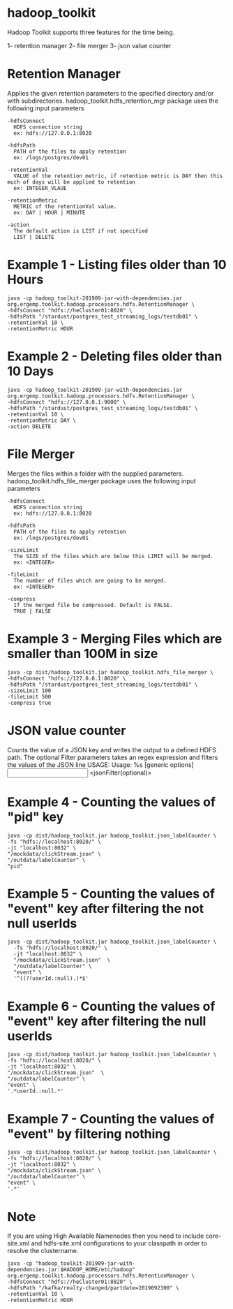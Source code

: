 # hadoop_toolkit

Hadoop Toolkit supports three features for the time being. 

1- retention manager
2- file merger
3- json value counter 

# Retention Manager 
Applies the given retention parameters to the specified directory and/or with subdirectories.
hadoop_toolkit.hdfs_retention_mgr package uses the following input parameters
```
-hdfsConnect
  HDFS connection string 
  ex: hdfs://127.0.0.1:8020
  
-hdfsPath
  PATH of the files to apply retention
  ex: /logs/postgres/dev01
  
-retentionVal
  VALUE of the retention metric, if retention metric is DAY then this much of days will be applied to retention
  ex: INTEGER_VLAUE
  
-retentionMetric
  METRIC of the retentionVal value. 
  ex: DAY | HOUR | MINUTE
  
-action
  The default action is LIST if not specified
  LIST | DELETE
```
# Example 1 - Listing files older than 10 Hours
```
java -cp hadoop_toolkit-201909-jar-with-dependencies.jar org.ergemp.toolkit.hadoop.processors.hdfs.RetentionManager \
-hdfsConnect "hdfs://heCluster01:8020" \
-hdfsPath "/stardust/postgres_test_streaming_logs/testdb01" \
-retentionVal 10 \
-retentionMetric HOUR
```
# Example 2 - Deleting files older than 10 Days
```
java -cp hadoop_toolkit-201909-jar-with-dependencies.jar org.ergemp.toolkit.hadoop.processors.hdfs.RetentionManager \
-hdfsConnect "hdfs://127.0.0.1:9000" \
-hdfsPath "/stardust/postgres_test_streaming_logs/testdb01" \
-retentionVal 10 \
-retentionMetric DAY \
-action DELETE 
```

# File Merger
Merges the files within a folder with the supplied parameters.
hadoop_toolkit.hdfs_file_merger package uses the following input parameters 
```
-hdfsConnect
  HDFS connection string 
  ex: hdfs://127.0.0.1:8020
  
-hdfsPath
  PATH of the files to apply retention
  ex: /logs/postgres/dev01
  
-sizeLimit
  The SIZE of the files which are below this LIMIT will be merged.
  ex: <INTEGER>
  
-fileLimit
  The number of files which are going to be merged. 
  ex: <INTEGER>

-compress
  If the merged file be compressed. Default is FALSE.
  TRUE | FALSE
```
# Example 3 - Merging Files which are smaller than 100M in size
```
java -cp dist/hadoop_toolkit.jar hadoop_toolkit.hdfs_file_merger \
-hdfsConnect "hdfs://127.0.0.1:8020" \
-hdfsPath "/stardust/postgres_test_streaming_logs/testdb01" \
-sizeLimit 100
-fileLimit 500
-compress true
```
# JSON value counter
Counts the value of a JSON key and writes the output to a defined HDFS path. The optional Filter parameters takes an regex expression and filters the values of the JSON line
USAGE:
  Usage: %s [generic options] <input> <output> <jsonKey> <jsonFilter(optional)>
# Example 4 - Counting the values of "pid" key
```
java -cp dist/hadoop_toolkit.jar hadoop_toolkit.json_labelCounter \
-fs "hdfs://localhost:8020/" \
-jt "localhost:8032" \
"/mockdata/clickStream.json" \
"/outdata/labelCounter" \
"pid"
```
# Example 5 - Counting the values of "event" key after filtering the not null userIds
```
java -cp dist/hadoop_toolkit.jar hadoop_toolkit.json_labelCounter \
  -fs "hdfs://localhost:8020/" \
  -jt "localhost:8032" \
  "/mockdata/clickStream.json"  \
  "/outdata/labelCounter" \
  "event" \
  '^((?!userId.:null).)*$'
```
# Example 6 - Counting the values of "event" key after filtering the null userIds  
```
java -cp dist/hadoop_toolkit.jar hadoop_toolkit.json_labelCounter \
-fs "hdfs://localhost:8020/" \
-jt "localhost:8032" \
"/mockdata/clickStream.json"  \
"/outdata/labelCounter" \
"event" \
'.*userId.:null.*'
```
# Example 7 - Counting the values of "event" by filtering nothing
```
java -cp dist/hadoop_toolkit.jar hadoop_toolkit.json_labelCounter \
-fs "hdfs://localhost:8020/" \
-jt "localhost:8032" \
"/mockdata/clickStream.json" \
"/outdata/labelCounter" \
"event" \
'.*'  
```
  
# Note

If you are using High Available Namenodes then you need to include core-site.xml and hdfs-site.xml configurations to your classpath in order to resolve the clustername.

```
java -cp "hadoop_toolkit-201909-jar-with-dependencies.jar:$HADOOP_HOME/etc/hadoop" org.ergemp.toolkit.hadoop.processors.hdfs.RetentionManager \
-hdfsConnect "hdfs://heCluster01:8020" \
-hdfsPath "/kafka/realty-changed/partdate=2019092300" \
-retentionVal 10 \
-retentionMetric HOUR
```


